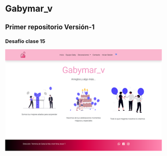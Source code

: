 ﻿# Gabymar_v
## Primer repositorio Versión-1
### Desafío clase 15
![](https://github.com/Wendybap/gabymar_v-version-1/blob/master/imagenes/Screenshot%20Gabymar_v%20Inicio.png)
